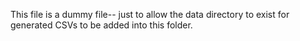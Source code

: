 This file is a dummy file-- just to allow the data directory to exist for generated CSVs to be added into this folder.